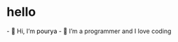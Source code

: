 <h1>hello</h1>
- 👋 Hi, I’m <span style="background:white;color:black;">pourya</span> 
- 👀 I’m a programmer and I love coding

